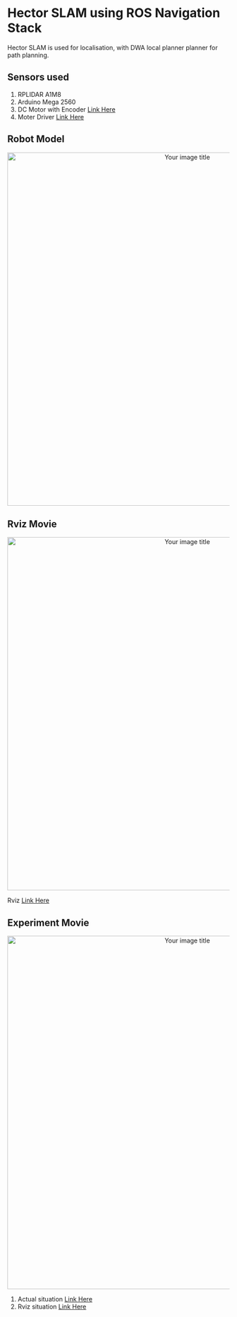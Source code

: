 # Hector SLAM using ROS Navigation Stack
Hector SLAM is used for localisation, with DWA local planner planner for path planning.
## Sensors used
1. RPLIDAR A1M8
2. Arduino Mega 2560
3. DC Motor with Encoder [Link Here](https://osoyoo.store/products/dc-motor-robotic-car-speed-encoder-9v-for-arduino-raspberry-pi-platform-diy?variant=31930889830511)
4. Moter Driver [Link Here](https://osoyoo.store/collections/arduino-robot-car-v2-0/products/osoyoo-model-x-motor-driver-module-for-arduino-v2-0-robot-carmodel-2018000800?variant=31648878755951)

## Robot Model
<div align="center">
<img src="https://user-images.githubusercontent.com/52307432/109670191-35b12c00-7bb6-11eb-99ef-db25a7fd88f2.jpg" alt="Your image title"  width="800">
</div>

## Rviz Movie

<div align="center">
<img src="https://user-images.githubusercontent.com/52307432/109671364-57f77980-7bb7-11eb-992c-7502d6cb781e.png" alt="Your image title"  width="800">
</div>

Rviz [Link Here](https://user-images.githubusercontent.com/52307432/109671643-98ef8e00-7bb7-11eb-8991-d59c64b2076f.mp4)

## Experiment Movie

<div align="center">
<img src="https://user-images.githubusercontent.com/52307432/109671170-31d1d980-7bb7-11eb-8d40-d4a26fabe86d.png" alt="Your image title"  width="800">
</div>

1. Actual situation [Link Here](https://user-images.githubusercontent.com/52307432/108245357-87f45500-7193-11eb-86a6-40e8a15917b9.mp4
)
2. Rviz situation [Link Here](https://user-images.githubusercontent.com/52307432/108245790-0d780500-7194-11eb-8ba5-cb0e6e3e41f9.mp4
)

